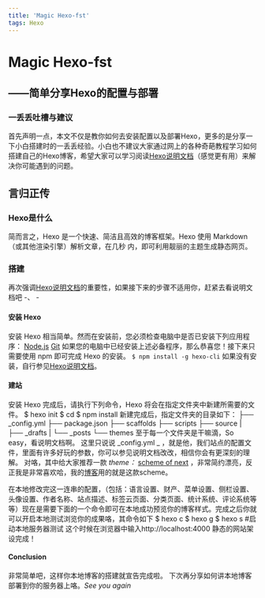 ```yaml
---
title: 'Magic Hexo-fst'
tags: Hexo
---
```

# Magic Hexo-fst
## ——简单分享Hexo的配置与部署


### 一丢丢吐槽与建议
首先声明一点，本文不仅是教你如何去安装配置以及部署Hexo，更多的是分享一下小白搭建时的一丢丢经验。小白也不建议大家通过网上的各种奇葩教程学习如何搭建自己的Hexo博客，希望大家可以学习阅读[Hexo说明文档](https://hexo.io/zh-cn/docs/index.html "Hexo")（感觉更有用）来解决你可能遇到的问题。
<!-- more -->

## 言归正传
### Hexo是什么
简而言之，Hexo 是一个快速、简洁且高效的博客框架。Hexo 使用 Markdown（或其他渲染引擎）解析文章，在几秒 内，即可利用靓丽的主题生成静态网页。

### 搭建
再次强调[Hexo说明文档](https://hexo.io/zh-cn/docs/index.html "Hexo")的重要性，如果接下来的步骤不适用你，赶紧去看说明文档吧 -、 -

#### 安装 Hexo
安装 Hexo 相当简单。然而在安装前，您必须检查电脑中是否已安装下列应用程序：
[Node.js](https://nodejs.org/)
[Git](http://git-scm.com/)
如果您的电脑中已经安装上述必备程序，那么恭喜您！接下来只需要使用 npm 即可完成 Hexo 的安装。
`$ npm install -g hexo-cli`
如果没有安装，自行参见[Hexo说明文档](https://hexo.io/zh-cn/docs/index.html "Hexo")。

#### 建站
安装 Hexo 完成后，请执行下列命令，Hexo 将会在指定文件夹中新建所需要的文件。
	$ hexo init
	$ cd
	$ npm install
新建完成后，指定文件夹的目录如下：
	├── _config.yml
	├── package.json
	├── scaffolds
	├── scripts
	├── source |
	├── _drafts |
	└── _posts
	└── themes
至于每一个文件夹是干嘛滴，So easy，看说明文档啊。
这里只说说 _config.yml _ ，就是他，我们站点的配置文件，里面有许多好玩的参数，你可以参见说明文档改改，相信你会有更深刻的理解。
对咯，其中给大家推荐一款 _theme：_  [scheme of next](http://theme-next.iissnan.com/) ，非常简约漂亮，反正我是非常喜欢哈，我的[博客](blog.legendqmz.cn)用的就是这款scheme。

在本地修改完这一连串的配置，（包括：语言设置、财产、菜单设置、侧栏设置、头像设置、作者名称、站点描述、标签云页面、分类页面、统计系统、评论系统等等）现在是需要下面的一个命令即可在本地成功预览你的博客样式。完成之后你就可以开启本地测试浏览你的成果咯，其命令如下
	$ hexo c
	$ hexo g
	$ hexo s #启动本地服务器测试
这个时候在浏览器中输入http://localhost:4000 静态的网站架设完成！

#### Conclusion
非常简单吧，这样你本地博客的搭建就宣告完成啦。
下次再分享如何讲本地博客部署到你的服务器上咯。_See you again_
